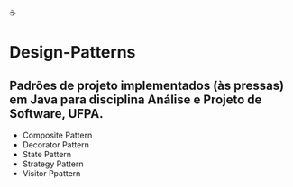 :coffee:
# Design-Patterns  
## Padrões de projeto implementados (às pressas) em Java para disciplina Análise e Projeto de Software, UFPA. 
* Composite Pattern
* Decorator Pattern
* State Pattern
* Strategy Pattern
* Visitor Ppattern

